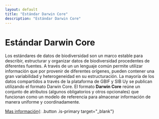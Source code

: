 ```yaml
---
layout: default
title: "Estándar Darwin Core"
description: "Estándar Darwin Core"
---
```


# Estándar Darwin Core

Los estándares de datos de biodiversidad son un marco estable para describir, estructurar y organizar datos de biodiversidad procedentes de diferentes fuentes. A través de un un lenguaje común permite utilizar información que por provenir de diferentes orígenes, pueden contener una gran variabilidad y heterogeneidad en su estructuración. La mayoría de los datos compartidos a través de la plataforma de GBIF y SIB Uy se publican utilizando el formato Darwin Core. El formato **Darwin Core** reúne un conjunto de atributos (algunos obligatorios y otros opcionales) que funcionan como un modelo de referencia para almacenar información de manera uniforme y coordinadamente.

[Mas información](https://www.gbif.org/es/darwin-core){: .button .is-primary target="_blank"}
 